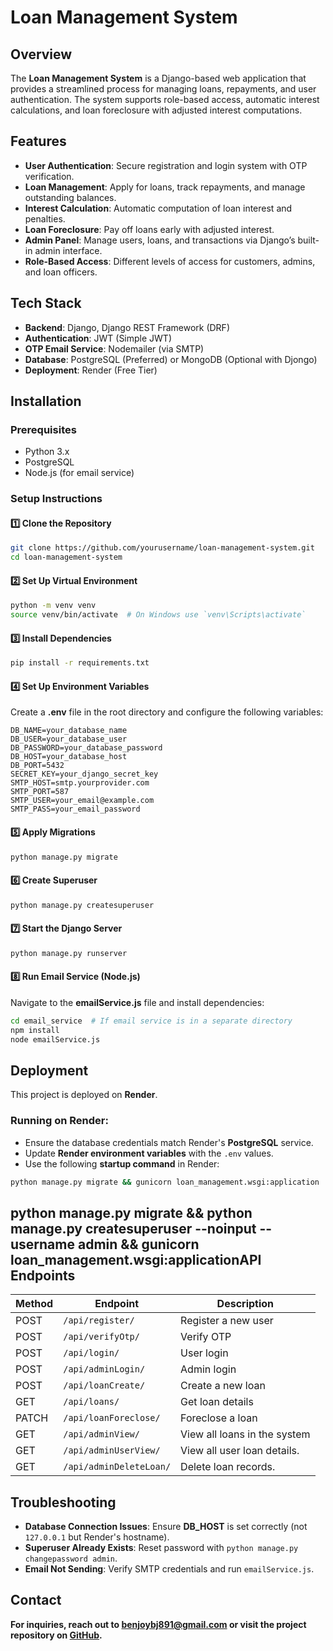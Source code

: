 # Loan Management System

## Overview

The **Loan Management System** is a Django-based web application that provides a streamlined process for managing loans, repayments, and user authentication. The system supports role-based access, automatic interest calculations, and loan foreclosure with adjusted interest computations.

## Features

- **User Authentication**: Secure registration and login system with OTP verification.
- **Loan Management**: Apply for loans, track repayments, and manage outstanding balances.
- **Interest Calculation**: Automatic computation of loan interest and penalties.
- **Loan Foreclosure**: Pay off loans early with adjusted interest.
- **Admin Panel**: Manage users, loans, and transactions via Django’s built-in admin interface.
- **Role-Based Access**: Different levels of access for customers, admins, and loan officers.

## Tech Stack

- **Backend**: Django, Django REST Framework (DRF)
- **Authentication**: JWT (Simple JWT)
- **OTP Email Service**: Nodemailer (via SMTP)
- **Database**: PostgreSQL (Preferred) or MongoDB (Optional with Djongo)
- **Deployment**: Render (Free Tier)

## Installation

### **Prerequisites**

- Python 3.x
- PostgreSQL
- Node.js (for email service)

### **Setup Instructions**

#### 1️⃣ Clone the Repository

```sh
git clone https://github.com/yourusername/loan-management-system.git
cd loan-management-system
```

#### 2️⃣ Set Up Virtual Environment

```sh
python -m venv venv
source venv/bin/activate  # On Windows use `venv\Scripts\activate`
```

#### 3️⃣ Install Dependencies

```sh
pip install -r requirements.txt
```

#### 4️⃣ Set Up Environment Variables

Create a **.env** file in the root directory and configure the following variables:

```
DB_NAME=your_database_name
DB_USER=your_database_user
DB_PASSWORD=your_database_password
DB_HOST=your_database_host
DB_PORT=5432
SECRET_KEY=your_django_secret_key
SMTP_HOST=smtp.yourprovider.com
SMTP_PORT=587
SMTP_USER=your_email@example.com
SMTP_PASS=your_email_password
```

#### 5️⃣ Apply Migrations

```sh
python manage.py migrate
```

#### 6️⃣ Create Superuser

```sh
python manage.py createsuperuser
```

#### 7️⃣ Start the Django Server

```sh
python manage.py runserver
```

#### 8️⃣ Run Email Service (Node.js)

Navigate to the **emailService.js** file and install dependencies:

```sh
cd email_service  # If email service is in a separate directory
npm install
node emailService.js
```

## Deployment

This project is deployed on **Render**.

### Running on Render:

- Ensure the database credentials match Render's **PostgreSQL** service.
- Update **Render environment variables** with the `.env` values.
- Use the following **startup command** in Render:

```sh
python manage.py migrate && gunicorn loan_management.wsgi:application
```

## python manage.py migrate && python manage.py createsuperuser --noinput --username admin && gunicorn loan\_management.wsgi\:applicationAPI Endpoints

| Method | Endpoint                | Description                  |
| ------ | ----------------------- | ---------------------------- |
| POST   | `/api/register/`        | Register a new user          |
| POST   | `/api/verifyOtp/`       | Verify OTP                   |
| POST   | `/api/login/`           | User login                   |
| POST   | `/api/adminLogin/`      | Admin login                  |
| POST   | `/api/loanCreate/`      | Create a new loan            |
| GET    | `/api/loans/`           | Get loan details             |
| PATCH  | `/api/loanForeclose/`   | Foreclose a loan             |
| GET    | `/api/adminView/`       | View all loans in the system |
| GET    | `/api/adminUserView/`   | View all user loan details.  |
| GET    | `/api/adminDeleteLoan/` | Delete loan records.         |

## Troubleshooting

- **Database Connection Issues**: Ensure **DB\_HOST** is set correctly (not `127.0.0.1` but Render's hostname).
- **Superuser Already Exists**: Reset password with `python manage.py changepassword admin`.
- **Email Not Sending**: Verify SMTP credentials and run `emailService.js`.

## Contact

**For inquiries, reach out to **[**benjoybj891@gmail.com**](mailto\:benjoybj891@gmail.com)** or visit the project repository on **[**GitHub**](https://github.com/yourusername/loan-management-system)**.**


